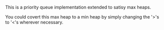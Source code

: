This is a priority queue implementation extended to satisy max heaps.

You could covert this max heap to a min heap by simply changing the '>'s to '<'s wherever necessary. 
